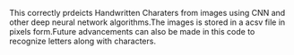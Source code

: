 This correctly prdeicts Handwritten Charaters from images using CNN and other deep neural network algorithms.The images is stored in a acsv file in pixels form.Future advancements can also be made in this code to recognize letters along with characters. 
